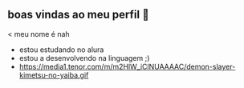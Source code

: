 ## boas vindas ao meu perfil 👋

< meu nome é nah
- estou estudando no alura
- estou a desenvolvendo na linguagem ;)
- https://media1.tenor.com/m/m2HlW_iClNUAAAAC/demon-slayer-kimetsu-no-yaiba.gif
